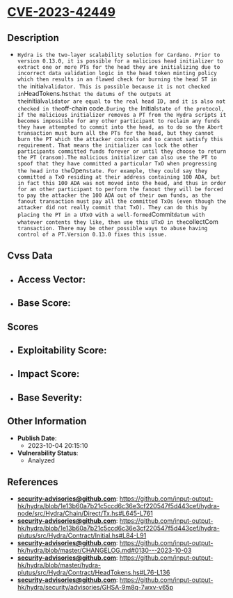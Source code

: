 
# [CVE-2023-42449](https://cve.mitre.org/cgi-bin/cvename.cgi?name=CVE-2023-42449)

## Description

- `Hydra is the two-layer scalability solution for Cardano. Prior to version 0.13.0, it is possible for a malicious head initializer to extract one or more PTs for the head they are initializing due to incorrect data validation logic in the head token minting policy which then results in an flawed check for burning the head ST in the `initial` validator. This is possible because it is not checked in `HeadTokens.hs` that the datums of the outputs at the `initial` validator are equal to the real head ID, and it is also not checked in the `off-chain code`.During the `Initial` state of the protocol, if the malicious initializer removes a PT from the Hydra scripts it becomes impossible for any other participant to reclaim any funds they have attempted to commit into the head, as to do so the Abort transaction must burn all the PTs for the head, but they cannot burn the PT which the attacker controls and so cannot satisfy this requirement. That means the initializer can lock the other participants committed funds forever or until they choose to return the PT (ransom).The malicious initializer can also use the PT to spoof that they have committed a particular TxO when progressing the head into the `Open` state. For example, they could say they committed a TxO residing at their address containing 100 ADA, but in fact this 100 ADA was not moved into the head, and thus in order for an other participant to perform the fanout they will be forced to pay the attacker the 100 ADA out of their own funds, as the fanout transaction must pay all the committed TxOs (even though the attacker did not really commit that TxO). They can do this by placing the PT in a UTxO with a well-formed `Commit` datum with whatever contents they like, then use this UTxO in the `collectCom` transaction. There may be other possible ways to abuse having control of a PT.Version 0.13.0 fixes this issue.`

## Cvss Data

- **Access Vector**:
  - 
- **Base Score**:
  - 

## Scores

- **Exploitability Score**:
  - 
- **Impact Score**:
  - 
- **Base Severity**:
  - 

## Other Information

- **Publish Date**:
  - 2023-10-04 20:15:10
- **Vulnerability Status**:
  - Analyzed

## References

- **security-advisories@github.com**: https://github.com/input-output-hk/hydra/blob/1e13b60a7b21c5ccd6c36e3cf220547f5d443cef/hydra-node/src/Hydra/Chain/Direct/Tx.hs#L645-L761
- **security-advisories@github.com**: https://github.com/input-output-hk/hydra/blob/1e13b60a7b21c5ccd6c36e3cf220547f5d443cef/hydra-plutus/src/Hydra/Contract/Initial.hs#L84-L91
- **security-advisories@github.com**: https://github.com/input-output-hk/hydra/blob/master/CHANGELOG.md#0130---2023-10-03
- **security-advisories@github.com**: https://github.com/input-output-hk/hydra/blob/master/hydra-plutus/src/Hydra/Contract/HeadTokens.hs#L76-L136
- **security-advisories@github.com**: https://github.com/input-output-hk/hydra/security/advisories/GHSA-9m8q-7wxv-v65p
